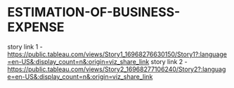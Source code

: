 # ESTIMATION-OF-BUSINESS-EXPENSE

story link 1 - https://public.tableau.com/views/Story1_16968276630150/Story1?:language=en-US&:display_count=n&:origin=viz_share_link 
story link 2 - https://public.tableau.com/views/Story2_16968277106240/Story2?:language=en-US&:display_count=n&:origin=viz_share_link
